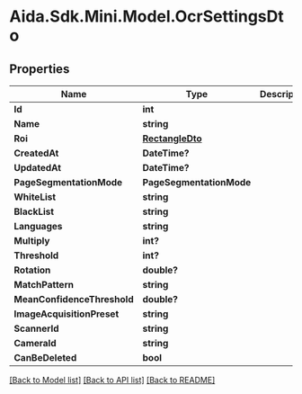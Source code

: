 # Aida.Sdk.Mini.Model.OcrSettingsDto

## Properties

Name | Type | Description | Notes
------------ | ------------- | ------------- | -------------
**Id** | **int** |  | [optional] 
**Name** | **string** |  | [optional] 
**Roi** | [**RectangleDto**](RectangleDto.md) |  | [optional] 
**CreatedAt** | **DateTime?** |  | [optional] 
**UpdatedAt** | **DateTime?** |  | [optional] 
**PageSegmentationMode** | **PageSegmentationMode** |  | [optional] 
**WhiteList** | **string** |  | [optional] 
**BlackList** | **string** |  | [optional] 
**Languages** | **string** |  | [optional] 
**Multiply** | **int?** |  | [optional] 
**Threshold** | **int?** |  | [optional] 
**Rotation** | **double?** |  | [optional] 
**MatchPattern** | **string** |  | [optional] 
**MeanConfidenceThreshold** | **double?** |  | [optional] 
**ImageAcquisitionPreset** | **string** |  | [optional] 
**ScannerId** | **string** |  | [optional] 
**CameraId** | **string** |  | [optional] 
**CanBeDeleted** | **bool** |  | [optional] 

[[Back to Model list]](../README.md#documentation-for-models) [[Back to API list]](../README.md#documentation-for-api-endpoints) [[Back to README]](../README.md)


